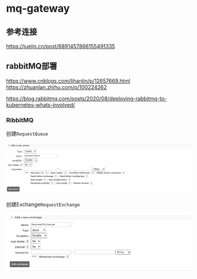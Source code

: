 # mq-gateway

## 参考连接
https://juejin.cn/post/6891457866155491335

## rabbitMQ部署
https://www.cnblogs.com/lihanlin/p/12657669.html
https://zhuanlan.zhihu.com/p/100224262

https://blog.rabbitmq.com/posts/2020/08/deploying-rabbitmq-to-kubernetes-whats-involved/

### RibbitMQ
创建`RequestQueue`



![image-20210917162736015](.\images\image-20210917162736015.png)

创建Exchange`RequestExchange`

![image-20210917162845548](.\images\image-20210917162845548.png)